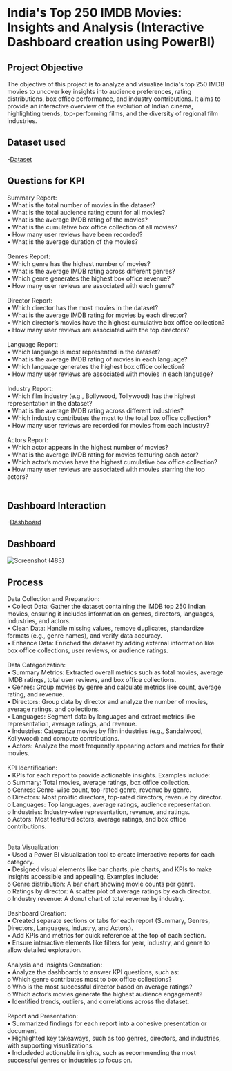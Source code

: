 # India's Top 250 IMDB Movies: Insights and Analysis (Interactive Dashboard creation using PowerBI)
## Project Objective
The objective of this project is to analyze and visualize India's top 250 IMDB movies to uncover key insights into audience preferences, rating distributions, box office performance, and industry contributions. It aims to provide an interactive overview of the evolution of Indian cinema, highlighting trends, top-performing films, and the diversity of regional film industries.

## Dataset used
-<a href="https://github.com/Santhoshkumarse/India-s-Top-250-IMDB-Movies/blob/main/IMdB_India_Top250.xlsx">Dataset</a>

## Questions for KPI
Summary Report:
<br>
•	What is the total number of movies in the dataset?
<br>
•	What is the total audience rating count for all movies?
<br>
•	What is the average IMDB rating of the movies?
<br>
•	What is the cumulative box office collection of all movies?
<br>
•	How many user reviews have been recorded?
<br>
•	What is the average duration of the movies?
<br>
<br>
Genres Report:
<br>
•	Which genre has the highest number of movies?
<br>
•	What is the average IMDB rating across different genres?
<br>
•	Which genre generates the highest box office revenue?
<br>
•	How many user reviews are associated with each genre?
<br>
<br>
Director Report:
<br>
•	Which director has the most movies in the dataset?
<br>
•	What is the average IMDB rating for movies by each director?
<br>
•	Which director’s movies have the highest cumulative box office collection?
<br>
•	How many user reviews are associated with the top directors?
<br>
<br>
Language Report:
<br>
•	Which language is most represented in the dataset?
<br>
•	What is the average IMDB rating of movies in each language?
<br>
•	Which language generates the highest box office collection?
<br>
•	How many user reviews are associated with movies in each language?
<br>
<br>
Industry Report:
<br>
•	Which film industry (e.g., Bollywood, Tollywood) has the highest representation in the dataset?
<br>
•	What is the average IMDB rating across different industries?
<br>
•	Which industry contributes the most to the total box office collection?
<br>
•	How many user reviews are recorded for movies from each industry?
<br>
<br>
Actors Report:
<br>
•	Which actor appears in the highest number of movies?
<br>
•	What is the average IMDB rating for movies featuring each actor?
<br>
•	Which actor’s movies have the highest cumulative box office collection?
<br>
•	How many user reviews are associated with movies starring the top actors?
<br>
<br>


## Dashboard Interaction
-<a href="https://app.powerbi.com/groups/me/reports/c5005760-262a-4631-bc84-1da630c20680/417359ab46e28aaf32f8?experience=power-bi">Dashboard</a>

## Dashboard
![Screenshot (483)](https://github.com/user-attachments/assets/4feb3274-4b0e-4aa1-a805-a1674a649488)

## Process 
Data Collection and Preparation:
<br>
•	Collect Data: Gather the dataset containing the IMDB top 250 Indian movies, ensuring it includes information on genres, directors, languages, industries, and actors.
<br>
•	Clean Data: Handle missing values, remove duplicates, standardize formats (e.g., genre names), and verify data accuracy.
<br>
•	Enhance Data: Enriched the dataset by adding external information like box office collections, user reviews, or audience ratings.
<br>
<br>
Data Categorization:
<br>
•	Summary Metrics: Extracted overall metrics such as total movies, average IMDB ratings, total user reviews, and box office collections.
<br>
•	Genres: Group movies by genre and calculate metrics like count, average rating, and revenue.
<br>
•	Directors: Group data by director and analyze the number of movies, average ratings, and collections.
<br>
•	Languages: Segment data by languages and extract metrics like representation, average ratings, and revenue.
<br>
•	Industries: Categorize movies by film industries (e.g., Sandalwood, Kollywood) and compute contributions.
<br>
•	Actors: Analyze the most frequently appearing actors and metrics for their movies.
<br>
<br>
KPI Identification:
<br>
•	KPIs for each report to provide actionable insights. Examples include: 
<br>
  o	Summary: Total movies, average ratings, box office collection.
  <br>
  o	Genres: Genre-wise count, top-rated genre, revenue by genre.
  <br>
  o	Directors: Most prolific directors, top-rated directors, revenue by director.
  <br>
  o	Languages: Top languages, average ratings, audience representation.
  <br>
  o	Industries: Industry-wise representation, revenue, and ratings.
  <br>
  o	Actors: Most featured actors, average ratings, and box office contributions.
  <br>
  <br>

Data Visualization:
<br>
•	Used a Power BI visualization tool to create interactive reports for each category.
<br>
•	Designed visual elements like bar charts, pie charts, and KPIs to make insights accessible and appealing. Examples include: 
<br>
  o	Genre distribution: A bar chart showing movie counts per genre.
  <br>
  o	Ratings by director: A scatter plot of average ratings by each director.
  <br>
  o	Industry revenue: A donut chart of total revenue by industry.
  <br>
  <br>
Dashboard Creation:
<br>
•	Created separate sections or tabs for each report (Summary, Genres, Directors, Languages, Industry, and Actors).
<br>
•	Add KPIs and metrics for quick reference at the top of each section.
<br>
•	Ensure interactive elements like filters for year, industry, and genre to allow detailed exploration.
<br>
<br>
Analysis and Insights Generation:
<br>
•	Analyze the dashboards to answer KPI questions, such as: 
<br>
  o	Which genre contributes most to box office collections?
  <br>
  o	Who is the most successful director based on average ratings?
  <br>
  o	Which actor’s movies generate the highest audience engagement?
  <br>
  •	Identified trends, outliers, and correlations across the dataset.
  <br>
  <br>
Report and Presentation:
<br>
•	Summarized findings for each report into a cohesive presentation or document.
<br>
•	Highlighted key takeaways, such as top genres, directors, and industries, with supporting visualizations.
<br>
•	Includeded actionable insights, such as recommending the most successful genres or industries to focus on.











